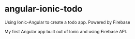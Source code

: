 # angular-ionic-todo
Using Ionic-Angular to create a todo app. Powered by Firebase

My first Angular app built out of Ionic and using Firebase API.
